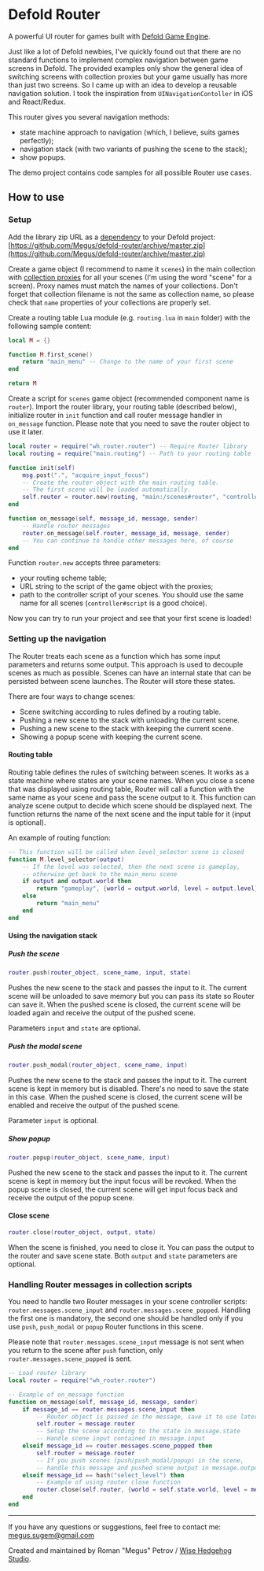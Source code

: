 # Defold Router

A powerful UI router for games built with [Defold Game Engine](http://www.defold.com).

Just like a lot of Defold newbies, I've quickly found out that there are no standard functions to implement complex navigation between game screens in Defold. The provided examples only show the general idea of switching screens with collection proxies but your game usually has more than just two screens. So I came up with an idea to develop a reusable navigation solution. I took the inspiration from ```UINavigationContoller``` in iOS and React/Redux.

This router gives you several navigation methods:

- state machine approach to navigation (which, I believe, suits games perfectly);
- navigation stack (with two variants of pushing the scene to the stack);
- show popups.

The demo project contains code samples for all possible Router use cases.

## How to use

### Setup

Add the library zip URL as a [dependency](http://www.defold.com/manuals/libraries/#_setting_up_library_dependencies) to your Defold project: [https://github.com/Megus/defold-router/archive/master.zip](https://github.com/Megus/defold-router/archive/master.zip)

Create a game object (I recommend to name it ```scenes```) in the main collection with [collection proxies](http://www.defold.com/manuals/collection-proxies/) for all your scenes (I'm using the word "scene" for a screen). Proxy names must match the names of your collections. Don't forget that collection filename is not the same as collection name, so please check that ```name``` properties of your collections are properly set.

Create a routing table Lua module (e.g. ```routing.lua``` in ```main``` folder) with the following sample content:

```lua
local M = {}

function M.first_scene()
    return "main_menu" -- Change to the name of your first scene
end

return M
```

Create a script for ```scenes``` game object (recommended component name is ```router```). Import the router library, your routing table (described below), initialize router in ```init``` function and call router message handler in ```on_message``` function. Please note that you need to save the router object to use it later.

```lua
local router = require("wh_router.router") -- Require Router library
local routing = require("main.routing") -- Path to your routing table

function init(self)
    msg.post(".", "acquire_input_focus")
    -- Create the router object with the main routing table.
    -- The first scene will be loaded automatically.
    self.router = router.new(routing, "main:/scenes#router", "controller#script")
end

function on_message(self, message_id, message, sender)
    -- Handle router messages
    router.on_message(self.router, message_id, message, sender)
    -- You can continue to handle other messages here, of course
end
```

Function ```router.new``` accepts three parameters:

- your routing scheme table;
- URL string to the script of the game object with the proxies;
- path to the controller script of your scenes. You should use the same name for all scenes (```controller#script``` is a good choice).

Now you can try to run your project and see that your first scene is loaded!

### Setting up the navigation

The Router treats each scene as a function which has some input parameters and returns some output. This approach is used to decouple scenes as much as possible. Scenes can have an internal state that can be persisted between scene launches. The Router will store these states.

There are four ways to change scenes:

- Scene switching according to rules defined by a routing table.
- Pushing a new scene to the stack with unloading the current scene.
- Pushing a new scene to the stack with keeping the current scene.
- Showing a popup scene with keeping the current scene.

#### Routing table

Routing table defines the rules of switching between scenes. It works as a state machine where states are your scene names. When you close a scene that was displayed using routing table, Router will call a function with the same name as your scene and pass the scene output to it. This function can analyze scene output to decide which scene should be displayed next. The function returns the name of the next scene and the input table for it (input is optional).

An example of routing function:

```lua
-- This function will be called when level_selector scene is closed
function M.level_selector(output)
    -- If the level was selected, then the next scene is gameplay,
    -- otherwise get back to the main_menu scene
    if output and output.world then
        return "gameplay", {world = output.world, level = output.level}
    else
        return "main_menu"
    end
end
```

#### Using the navigation stack

##### Push the scene

```lua
router.push(router_object, scene_name, input, state)
```

Pushes the new scene to the stack and passes the input to it. The current scene will be unloaded to save memory but you can pass its state so Router can save it. When the pushed scene is closed, the current scene will be loaded again and receive the output of the pushed scene.

Parameters ```input``` and ```state``` are optional.

##### Push the modal scene

```lua
router.push_modal(router_object, scene_name, input)
```

Pushes the new scene to the stack and passes the input to it. The current scene is kept in memory but is disabled. There's no need to save the state in this case. When the pushed scene is closed, the current scene will be enabled and receive the output of the pushed scene.

Parameter ```input``` is optional.

##### Show popup

```lua
router.popup(router_object, scene_name, input)
```

Pushed the new scene to the stack and passes the input to it. The current scene is kept in memory but the input focus will be revoked. When the popup scene is closed, the current scene will get input focus back and receive the output of the popup scene.

#### Close scene

```lua
router.close(router_object, output, state)
```

When the scene is finished, you need to close it. You can pass the output to the router and save scene state. Both ```output``` and ```state``` parameters are optional.

### Handling Router messages in collection scripts

You need to handle two Router messages in your scene controller scripts: ```router.messages.scene_input``` and ```router.messages.scene_popped```. Handling the first one is mandatory, the second one should be handled only if you use ```push```, ```push_modal``` or ```popup``` Router functions in this scene.

Please note that ```router.messages.scene_input``` message is not sent when you return to the scene after ```push``` function, only ```router.messages.scene_popped``` is sent.

```lua
-- Load router library
local router = require("wh_router.router")

-- Example of on_message function
function on_message(self, message_id, message, sender)
    if message_id == router.messages.scene_input then
        -- Router object is passed in the message, save it to use later
        self.router = message.router
        -- Setup the scene according to the state in message.state
        -- Handle scene input contained in message.input
    elseif message_id == router.messages.scene_popped then
        self.router = message.router
        -- If you push scenes (push/push_modal/popup) in the scene,
        -- handle this message and pushed scene output in message.output
    elseif message_id == hash("select_level") then
        -- Example of using router close function
        router.close(self.router, {world = self.state.world, level = message.level}, self.state)
    end
end
```

---
If you have any questions or suggestions, feel free to contact me: megus.sugem@gmail.com

Created and maintained by Roman "Megus" Petrov / [Wise Hedgehog Studio](https://wisehedgehog.studio).
